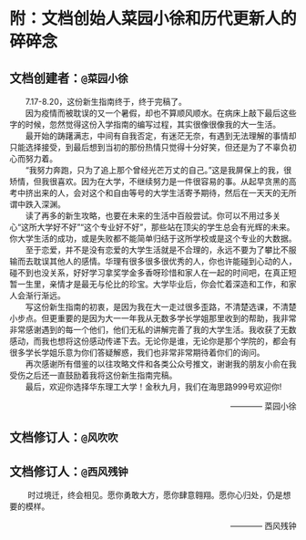 # 附：文档创始人菜园小徐和历代更新人的碎碎念

## 文档创建者：``@菜园小徐``

&emsp;&emsp;7.17-8.20，这份新生指南终于，终于完稿了。        
&emsp;&emsp;因为疫情而被耽误的又一个暑假，却也不算顺风顺水。在病床上敲下最后这些字的时候，忽然觉得这份入学指南的编写过程，其实很像很像我的大一生活。         
&emsp;&emsp;最开始的踌躇满志，中间有自我否定，有迷茫无奈，有遇到无法理解的事情却只能选择接受，到最后想到当初的那份热情只觉得十分好笑，但还是为了不辜负初心而努力着。         
&emsp;&emsp;“我努力奔跑，只为了追上那个曾经光芒万丈的自己。”这是我屏保上的我，很矫情，但我很喜欢。因为在大学，不继续努力是一件很容易的事。从起早贪黑的高考中挤出来的人，会对这个和自由等号的大学生活寄予期待，然后在一天天的无所谓中跌入深渊。    
&emsp;&emsp;读了再多的新生攻略，也要在未来的生活中百般尝试。你可以不用过多关心“这所大学好不好”“这个专业好不好”，那些站在顶尖的学生总会有光辉的未来。你大学生活的成功，或是失败都不能简单归结于这所学校或是这个专业的大数据。    
&emsp;&emsp;至于恋爱，并不是没有恋爱的大学生活就是不合理的，永远不要为了攀比不服输而去耽误其他人的感情。华理有很多很多很优秀的人，你也许能碰到心动的人，碰不到也没关系，好好学习拿奖学金多香呀珍惜和家人在一起的时间吧，在真正短暂一生里，亲情才是最无与伦比的珍宝。大学毕业后，你会忙着深造和工作，和家人会渐行渐远。      
&emsp;&emsp;写这份新生指南的初衷，是因为我在大一走过很多歪路，不清楚选课，不清楚小步点。但更重要的是因为大一一年我从无数多学长学姐那里收到的帮助，我非常非常感谢遇到的每一个他们，他们无私的讲解完善了我的大学生活。我收获了无数感动，而我也想将这份感动传递下去。无论你是谁，无论你是那个学院的，都会有很多学长学姐乐意为你们答疑解惑，我们也非常非常期待着你们的询问。   
&emsp;&emsp;再次感谢所有借鉴的以往攻略文件和各类公众号推文，谢谢我的朋友小俞在我受伤之后还一直鼓励着我将这份新生指南完稿。    
&emsp;&emsp;最后，欢迎你选择华东理工大学！金秋九月，我们在海思路999号欢迎你!     
<p align="right">———— 菜园小徐</p>

## 文档修订人：``@风吹吹 ``

## 文档修订人：``@西风残钟``

&emsp;&emsp; 时过境迁，终会相见。愿你勇敢大方，愿你肆意翱翔。愿你心归处，仍是想要的模样。        
<p align="right">———— 西风残钟</p>